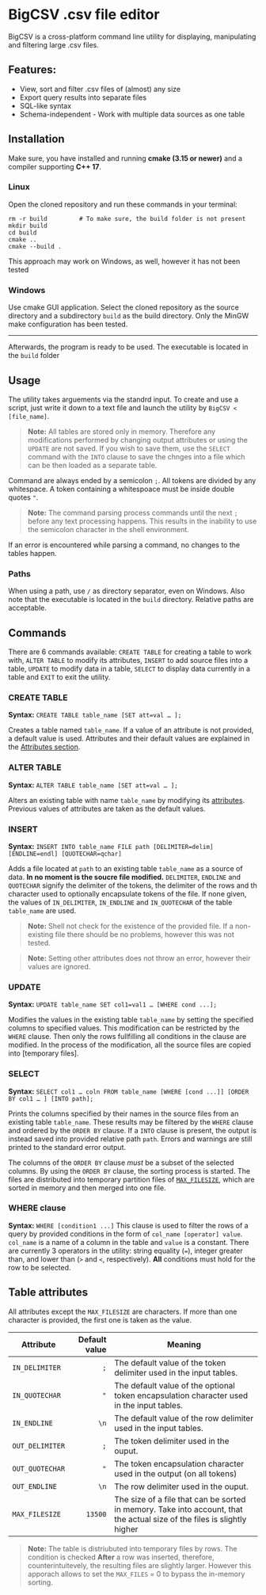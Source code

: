 # BigCSV .csv file editor
BigCSV is a cross-platform command line utility for displaying, manipulating and filtering large .csv files.

## Features:
* View, sort and filter .csv files of (almost) any size
* Export query results into separate files
* SQL-like syntax
* Schema-independent - Work with multiple data sources as one table

## Installation
Make sure, you have installed and running **cmake (3.15 or newer)** and a compiler supporting **C++ 17**.

### Linux
Open the cloned repository and run these commands in your terminal:

``` shell
rm -r build         # To make sure, the build folder is not present
mkdir build
cd build
cmake ..
cmake --build .
```
This approach may work on Windows, as well, however it has not been tested
### Windows
Use cmake GUI application. Select the cloned repository as the source directory and a subdirectory `build` as the build directory. Only the MinGW make configuration has been tested.

---

Afterwards, the program is ready to be used. The executable is located in the `build` folder

## Usage
The utility takes arguements via the standrd input. To create and use a script, just write it down to a text file and launch the utility by `BigCSV < [file_name]`.

> **Note:** All tables are stored only in memory. Therefore any modifications performed by changing output attributes or using the `UPDATE` are not saved. If you wish to save them, use the `SELECT` command with the `INTO` clause to save the chnges into a file which can be then loaded as a separate table.

Command are always ended by a semicolon `;`. All tokens are divided by any whitespace. A token containing a whitespoace must be inside double quotes `"`.

> **Note:** The command parsing process  commands until the next `;` before any text processing happens. This results in the inability to use the semicolon character in the shell environment.

If an error is encountered while parsing a command, no changes to the tables happen.

### Paths
When using a path, use `/` as directory separator, even on Windows. Also note that the executable is located in the `build` directory. Relative paths are acceptable.

## Commands
There are 6 commands available: `CREATE TABLE` for creating a table to work with, `ALTER TABLE` to modify its attributes, `INSERT` to add source files into a table, `UPDATE` to modify data in a table, `SELECT` to display data currently in a table and `EXIT` to exit the utility. 


### CREATE TABLE
**Syntax:** `CREATE TABLE table_name [SET att=val … ];`

Creates a table named `table_name`. If a value of an attribute is not provided, a default value is used. Attributes and their default values are explained in the [Attributes section](#Table-attributes).

### ALTER TABLE
**Syntax:** `ALTER TABLE table_name [SET att=val … ];`

Alters an existing table with name `table_name` by modifying its [attributes](#Table-attributes). Previous values of attributes are taken as the default values.

### INSERT
**Syntax:** `INSERT INTO table_name FILE path [DELIMITER=delim] [ENDLINE=endl] [QUOTECHAR=qchar]`

Adds a file located at `path` to an existing table `table_name` as a source of data. **In no moment is the soucre file modified.** `DELIMITER`, `ENDLINE` and `QUOTECHAR` signify the delimiter of the tokens, the delimiter of the rows and th character used to optionally encapsulate tokens of the file. If none given, the values of `IN_DELIMITER`, `IN_ENDLINE` and `IN_QUOTECHAR` of the table `table_name` are used.

> **Note:** Shell not check for the existence of the provided file. If a non-existing file there should be no problems, however this was not tested.

> **Note:** Setting other attributes does not throw an error, however their values are ignored.

### UPDATE
**Syntax:** `UPDATE table_name SET col1=val1 … [WHERE cond ...];`

Modifies the values in the existing table `table_name` by setting the specified columns to specified values. This modification can be restricted by the `WHERE` clause. Then only the rows fullfilling all conditions in the clause are modified. In the process of the modification, all the source files are copied into [temporary files]. 

### SELECT
**Syntax:** `SELECT col1 … coln FROM table_name [WHERE [cond ...]] [ORDER BY col1 … ] [INTO path];`

Prints the columns specified by their names in the source files from an existing table `table_name`. These results may be filtered by the `WHERE` clause and ordered by the `ORDER BY` clause. If a `INTO` clause is present, the output is instead saved into provided relative path `path`. Errors and warnings are still printed to the standard error output.

The columns of the `ORDER BY` clause *must* be a subset of the selected columns.
By using the `ORDER BY` clause, the sorting process is started. The files are distributed into temporary partition files of [`MAX_FILESIZE`](#Table-attributes), which are sorted in memory and then merged into one file.

### WHERE clause
**Syntax:** `WHERE [condition1 ...]`
This clause is used to filter the rows of a query by provided conditions in the form of `col_name [operator] value`. `col_name` is a name of a column in the table and `value` is a constant. There are currently 3 operators in the utility: string equality (`=`), integer greater than, and lower than (`>` and `<`, respectively). **All** conditions must hold for the row to be selected.

## Table attributes
All attributes except the `MAX_FILESIZE` are characters. If more than one character is provided, the first one is taken as the value.

Attribute | Default value | Meaning
--- | ---: | ---
`IN_DELIMITER` | `;` | The default value of the token delimiter used in the input tables.
`IN_QUOTECHAR` | `"` | The default value of the optional token encapsulation character used in the input tables.
`IN_ENDLINE` | `\n` | The default value of the row delimiter used in the input tables.
`OUT_DELIMITER` | `;` | The token delimiter used in the ouput.
`OUT_QUOTECHAR` | `"` | The token encapsulation character used in the output (on all tokens)
`OUT_ENDLINE` | `\n` | The row delimiter used in the ouput.
`MAX_FILESIZE` | `13500` | The size of a file that can be sorted in memory. Take into account, that the actual size of the files is slightly higher

> **Note:** The table is distriubuted into temporary files by rows. The condition is checked **After** a row was inserted, therefore, counterintuitevely, the resulting files are slightly larger. However this apporach allows to set the `MAX_FILES` = 0 to bypass the in-memory sorting.


